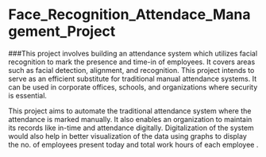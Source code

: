 # Face_Recognition_Attendace_Management_Project

###This project involves building an attendance system which utilizes facial recognition to mark the presence and time-in of employees. It covers areas such as facial detection, alignment, and recognition. This project intends to serve as an efficient substitute for traditional manual attendance systems. It can be used in corporate offices, schools, and organizations where security is essential.

This project aims to automate the traditional attendance system where the attendance is marked manually. It also enables an organization to maintain its records like in-time and attendance digitally. Digitalization of the system would also help in better visualization of the data using graphs to display the no. of employees present today and total work hours of each employee .
